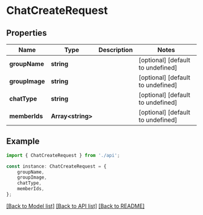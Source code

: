 # ChatCreateRequest


## Properties

Name | Type | Description | Notes
------------ | ------------- | ------------- | -------------
**groupName** | **string** |  | [optional] [default to undefined]
**groupImage** | **string** |  | [optional] [default to undefined]
**chatType** | **string** |  | [optional] [default to undefined]
**memberIds** | **Array&lt;string&gt;** |  | [optional] [default to undefined]

## Example

```typescript
import { ChatCreateRequest } from './api';

const instance: ChatCreateRequest = {
    groupName,
    groupImage,
    chatType,
    memberIds,
};
```

[[Back to Model list]](../README.md#documentation-for-models) [[Back to API list]](../README.md#documentation-for-api-endpoints) [[Back to README]](../README.md)
